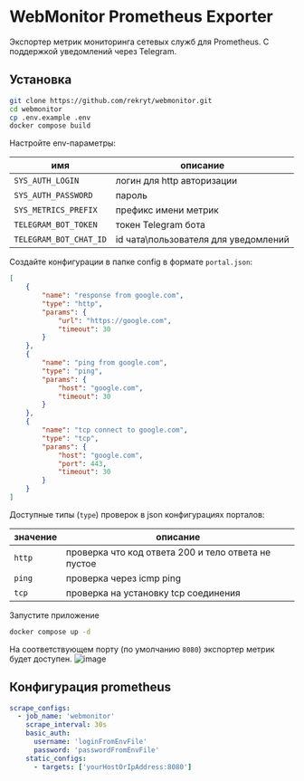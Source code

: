 # WebMonitor Prometheus Exporter

Экспортер метрик мониторинга сетевых служб для Prometheus. С поддержкой уведомлений через Telegram.

## Установка
```bash
git clone https://github.com/rekryt/webmonitor.git
cd webmonitor
cp .env.example .env
docker compose build
```

Настройте env-параметры:

| имя                    | описание                             |
|------------------------|--------------------------------------|
| `SYS_AUTH_LOGIN`       | логин для http авторизации           |
| `SYS_AUTH_PASSWORD`    | пароль                               |
| `SYS_METRICS_PREFIX`   | префикс имени метрик                 |
| `TELEGRAM_BOT_TOKEN`   | токен Telegram бота                  |
| `TELEGRAM_BOT_CHAT_ID` | id чата\пользователя для уведомлений |

Создайте конфигурации в папке config в формате `portal.json`:
```json
[
    {
        "name": "response from google.com",
        "type": "http",
        "params": {
            "url": "https://google.com",
            "timeout": 30
        }
    },
    {
        "name": "ping from google.com",
        "type": "ping",
        "params": {
            "host": "google.com",
            "timeout": 30
        }
    },
    {
        "name": "tcp connect to google.com",
        "type": "tcp",
        "params": {
            "host": "google.com",
            "port": 443,
            "timeout": 30
        }
    }
]
```

Доступные типы (`type`) проверок в json конфигурациях порталов:

| значение | описание                                            |
|----------|-----------------------------------------------------|
| `http`   | проверка что код ответа 200 и тело ответа не пустое |
| `ping`   | проверка через icmp ping                            |
| `tcp`    | проверка на установку tcp соединения                |

Запустите приложение
```bash
docker compose up -d
```
На соответствующем порту (по умолчанию `8080`) экспортер метрик будет доступен.
![image](https://github.com/user-attachments/assets/51cfcec0-3a27-4b36-bc3c-32ab91b81493)

## Конфигурация prometheus
```yaml
scrape_configs:
  - job_name: 'webmonitor'
    scrape_interval: 30s
    basic_auth:
      username: 'loginFromEnvFile'
      password: 'passwordFromEnvFile'
    static_configs:
      - targets: ['yourHostOrIpAddress:8080']
```
